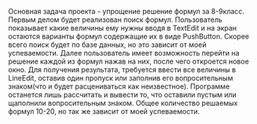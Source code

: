 Основная задача проекта - упрощение решение формул за 8-9класс.
Первым делом будет реализован поиск формул.
Пользователь показывает какие величины ему нужны вводя в TextEdit и на экран остаются варианты формул содержащие их в виде PushButton.
Скорее всего поиск будет по базе данных, но это зависит от моей успеваемости.
Далее пользователь имеет возможность перейти на решение каждой из формул нажав на них, после чего откроется новое окно.
Для получения результата, требуется ввести все величины в LineEdit, оставив один пропуск или заполнив его
вопросительным знаком(что и будет расцениваться как неизвестное).
Программе останется лишь рассчитать и вывести то, что оставили пустым или щаполнили вопросительным знаком.
Общее количество решаемых формул 10-20, но так же зависит от моей успеваемости.
